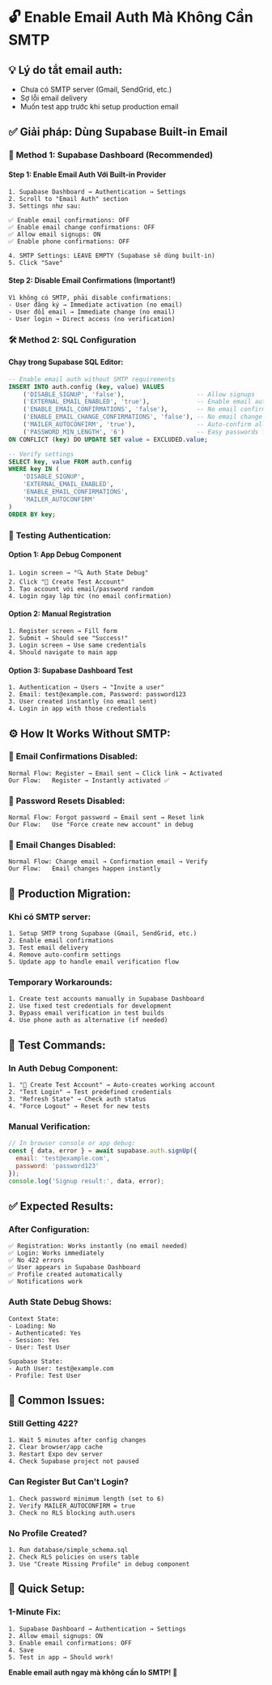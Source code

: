 # 🔓 Enable Email Auth Mà Không Cần SMTP

## 💡 **Lý do tắt email auth:**
- Chưa có SMTP server (Gmail, SendGrid, etc.)
- Sợ lỗi email delivery  
- Muốn test app trước khi setup production email

## ✅ **Giải pháp: Dùng Supabase Built-in Email**

### 🎯 **Method 1: Supabase Dashboard (Recommended)**

#### Step 1: Enable Email Auth Với Built-in Provider
```
1. Supabase Dashboard → Authentication → Settings
2. Scroll to "Email Auth" section
3. Settings như sau:

✅ Enable email confirmations: OFF
✅ Enable email change confirmations: OFF  
✅ Allow email signups: ON
✅ Enable phone confirmations: OFF

4. SMTP Settings: LEAVE EMPTY (Supabase sẽ dùng built-in)
5. Click "Save"
```

#### Step 2: Disable Email Confirmations (Important!)
```
Vì không có SMTP, phải disable confirmations:
- User đăng ký → Immediate activation (no email)
- User đổi email → Immediate change (no email)
- User login → Direct access (no verification)
```

### 🛠️ **Method 2: SQL Configuration**

#### Chạy trong Supabase SQL Editor:
```sql
-- Enable email auth without SMTP requirements
INSERT INTO auth.config (key, value) VALUES 
    ('DISABLE_SIGNUP', 'false'),                    -- Allow signups
    ('EXTERNAL_EMAIL_ENABLED', 'true'),             -- Enable email auth
    ('ENABLE_EMAIL_CONFIRMATIONS', 'false'),        -- No email confirmations
    ('ENABLE_EMAIL_CHANGE_CONFIRMATIONS', 'false'), -- No email change confirmations  
    ('MAILER_AUTOCONFIRM', 'true'),                 -- Auto-confirm all emails
    ('PASSWORD_MIN_LENGTH', '6')                    -- Easy passwords for testing
ON CONFLICT (key) DO UPDATE SET value = EXCLUDED.value;

-- Verify settings
SELECT key, value FROM auth.config 
WHERE key IN (
    'DISABLE_SIGNUP',
    'EXTERNAL_EMAIL_ENABLED', 
    'ENABLE_EMAIL_CONFIRMATIONS',
    'MAILER_AUTOCONFIRM'
)
ORDER BY key;
```

### 🧪 **Testing Authentication:**

#### Option 1: App Debug Component
```
1. Login screen → "🔍 Auth State Debug"
2. Click "🚀 Create Test Account"
3. Tạo account với email/password random
4. Login ngay lập tức (no email confirmation)
```

#### Option 2: Manual Registration
```
1. Register screen → Fill form
2. Submit → Should see "Success!" 
3. Login screen → Use same credentials
4. Should navigate to main app
```

#### Option 3: Supabase Dashboard Test
```
1. Authentication → Users → "Invite a user"
2. Email: test@example.com, Password: password123
3. User created instantly (no email sent)
4. Login in app with those credentials
```

## ⚙️ **How It Works Without SMTP:**

### 📧 **Email Confirmations Disabled:**
```
Normal Flow: Register → Email sent → Click link → Activated
Our Flow:   Register → Instantly activated ✅
```

### 🔐 **Password Resets Disabled:**
```
Normal Flow: Forgot password → Email sent → Reset link
Our Flow:   Use "Force create new account" in debug
```

### 🔄 **Email Changes Disabled:**
```
Normal Flow: Change email → Confirmation email → Verify
Our Flow:   Email changes happen instantly
```

## 🎯 **Production Migration:**

### Khi có SMTP server:
```
1. Setup SMTP trong Supabase (Gmail, SendGrid, etc.)
2. Enable email confirmations
3. Test email delivery
4. Remove auto-confirm settings
5. Update app to handle email verification flow
```

### Temporary Workarounds:
```
1. Create test accounts manually in Supabase Dashboard
2. Use fixed test credentials for development
3. Bypass email verification in test builds
4. Use phone auth as alternative (if needed)
```

## 🧪 **Test Commands:**

### In Auth Debug Component:
```
1. "🚀 Create Test Account" → Auto-creates working account
2. "Test Login" → Test predefined credentials
3. "Refresh State" → Check auth status
4. "Force Logout" → Reset for new tests
```

### Manual Verification:
```javascript
// In browser console or app debug:
const { data, error } = await supabase.auth.signUp({
  email: 'test@example.com',
  password: 'password123'
});
console.log('Signup result:', data, error);
```

## ✅ **Expected Results:**

### After Configuration:
```
✅ Registration: Works instantly (no email needed)
✅ Login: Works immediately  
✅ No 422 errors
✅ User appears in Supabase Dashboard
✅ Profile created automatically
✅ Notifications work
```

### Auth State Debug Shows:
```
Context State:
- Loading: No
- Authenticated: Yes
- Session: Yes  
- User: Test User

Supabase State:
- Auth User: test@example.com
- Profile: Test User
```

## 🔧 **Common Issues:**

### Still Getting 422?
```
1. Wait 5 minutes after config changes
2. Clear browser/app cache
3. Restart Expo dev server
4. Check Supabase project not paused
```

### Can Register But Can't Login?
```
1. Check password minimum length (set to 6)
2. Verify MAILER_AUTOCONFIRM = true
3. Check no RLS blocking auth.users
```

### No Profile Created?
```
1. Run database/simple_schema.sql
2. Check RLS policies on users table
3. Use "Create Missing Profile" in debug component
```

## 🚀 **Quick Setup:**

### 1-Minute Fix:
```
1. Supabase Dashboard → Authentication → Settings
2. Allow email signups: ON
3. Enable email confirmations: OFF  
4. Save
5. Test in app → Should work!
```

**Enable email auth ngay mà không cần lo SMTP! 🎉** 